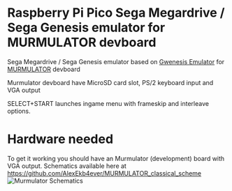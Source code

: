 # Raspberry Pi Pico Sega Megardrive / Sega Genesis emulator for MURMULATOR devboard

Sega Megardrive / Sega Genesis emulator based on [Gwenesis Emulator](https://github.com/bzhxx/gwenesis) for [MURMULATOR](https://github.com/AlexEkb4ever/MURMULATOR_classical_scheme) devboard

Murmulator devboard have MicroSD card slot, PS/2 keyboard input and VGA output

SELECT+START launches ingame menu with frameskip and interleave options.


# Hardware needed
To get it working you should have an Murmulator (development) board with VGA output. Schematics available here at https://github.com/AlexEkb4ever/MURMULATOR_classical_scheme
![Murmulator Schematics](https://github.com/javavi/pico-infonesPlus/blob/main/assets/Murmulator-1_BSchem.JPG)